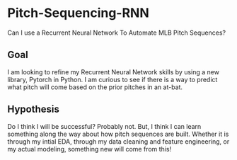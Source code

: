 # Pitch-Sequencing-RNN
Can I use a Recurrent Neural Network To Automate MLB Pitch Sequences?


## Goal
I am looking to refine my Recurrent Neural Network skills by using a new library, Pytorch in Python. I am curious to see if there is a way to predict what pitch will come based on the prior pitches in an at-bat.

## Hypothesis
Do I think I will be successful? Probably not. But, I think I can learn something along the way about how pitch sequences are built. Whether it is through my intial EDA, through my data cleaning and feature engineering, or my actual modeling, something new will come from this!
